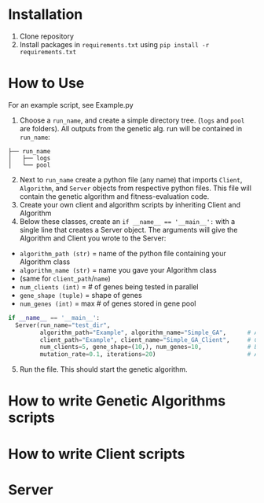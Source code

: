 # Installation
1. Clone repository
2. Install packages in ```requirements.txt``` using ```pip install -r requirements.txt```

# How to Use
For an example script, see Example.py

1. Choose a ```run_name```, and create a simple directory tree. (```logs``` and ```pool``` are folders). All outputs from the genetic alg. run will be contained in ```run_name```:
```
├── run_name
│   ├── logs
│   └── pool
```
2. Next to ```run_name``` create a python file (any name) that imports ```Client```, ```Algorithm```, and ```Server``` objects from respective python files. This file will contain the genetic algorithm and fitness-evaluation code.
3. Create your own client and algorithm scripts by inheriting Client and Algorithm
4. Below these classes, create an ```if __name__ == '__main__':``` with a single line that creates a Server object. The arguments will give the Algorithm and Client you wrote to the Server:
* ```algorithm_path (str)``` = name of the python file containing your Algorithm class
* ```algorithm_name (str)``` = name you gave your Algorithm class
* (same for ```client_path```/```name```)
* ```num_clients (int)``` = # of genes being tested in parallel
* ```gene_shape (tuple)``` = shape of genes
* ```num_genes (int)``` = max # of genes stored in gene pool 
```python
if __name__ == '__main__':
  Server(run_name="test_dir", 
		 algorithm_path="Example", algorithm_name="Simple_GA",		# Algorithm location
		 client_path="Example", client_name="Simple_GA_Client", 	# Client location
		 num_clients=5, gene_shape=(10,), num_genes=10, 			# Base algorithm arguments
		 mutation_rate=0.1, iterations=20)							# Any other arguments specific to your Algorithm
```
5. Run the file. This should start the genetic algorithm.

# How to write Genetic Algorithms scripts

# How to write Client scripts

# Server 